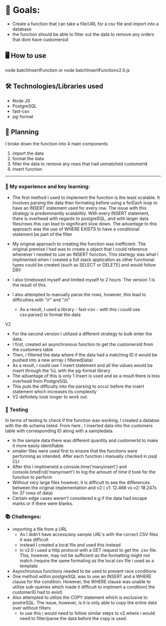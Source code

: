 # 📝 Goals:
- Create a function that can take a file/URL for a csv file and import into a database
- the function should be able to filter out the data to remove any orders that dont have customersid


## 🖥️ How to use
node batchInsertFunction
or
node batchInsertFunctionv2.0.js

## 🛠️ Technologies/Libraries used
- Node JS
- PostgreSQL
- fast-csv
- pg-format


## 📐 Planning
I broke down the function into 4 main components 
1. import the data 
2. format the data
3. filter the data to remove any rows that had unmatched customerId
4. insert function 
***

### 🚧 My experience and key learning:
- The first method I used to implement the function is the least scalable. It involves parsing the data then formating before using a forEach loop to have an INSERT statement used for every row. The issue with this strategy is predominantly scalabiltiy. With every INSERT statement, there is overhead with regards to postgreSQL, and with larger data files/rows this can lead to significant slow down. The advantage to this approach was the use of WHERE EXISTS to have a conditional statement be part of the filter

- My original approach to creating the function was inefficient. The original premise I had was to create a object that I could reference whenever I needed to use an INSERT function. This startegy was what I implmented when I created a full stack application as other functional types could be created (such as SELECT or DELETE) and would follow  DRY 

- I also timeboxed myself and limited myself to 2 hours. The version 1 is the result of this.
- I also attempted to manually parse the rows, however, this lead to difficulties with "/r" and "/n"
  - As a result, I used a library - fast-csv - with this i could use csv.parse() to format the data 

V2
- For the second version I utilized a different strategy to bulk enter the data. 
- I first, created an asynchronous function to get the customersId from the customers table
- Then, i filtered the data where if the data had a matching ID it would be pushed into a new arrray ( filteredData)
- As a result, i could use 1 insert statement and all the values would be insert through the %L with the pg-format library
- The advantage of this is only 1 Insert is used and as a result there is less overhead from PostgreSQL
- This puts the difficulty into the parsing to occur before the insert statement which increases its complexity
- V2 definitely took longer to work out.
  
### 🧪 Testing 
In terms of testing to check if the function was working, I created a databse with the db schema listed. From here , I inserted data into the customers table with corresponding ID along with a sampledata. 
- In the sample data there was different quantity and customerId to make it more easily identifiable
- smaller files were used first to ensure that the functions were performing as intended. After each function i manually checked in psql CLI
- After this I implmenetd a  console.time('manyinsert') and  console.timeEnd('manyinsert') to log the amount of time it took for the function to perform
- Without very large files however, it is difficult to see the differences between the original implementation and v2 ( v1: 12.468 vs v2: 18.247s for 37 rows of data)
- Certain edge cases weren't considered e.g if the data had escape marks or if there were blanks.



### 📚 Challenges:
- importing a file from a URL
  - As I didn't have access/any sample URL's with the correct CSV files it was difficult
  - instead I created a local file and used this instead
  - in v2.0 i used a http protocol with a GET request to get the .csv file. This, however, may not be sufficient as the formatting might not match /require the same formating as the local csv file i used as a template 
- Asynchronous functions needed to be used to prevent race conditions
- One method within postgreSQL was to use an INSERT and a WHERE clause for the condition. However, the WHERE clause was unable to utilize sub-queries which made it difficult to implment a condition( the customerID had to exist)
- Also attempted to utilize the COPY statement which is exclusive to postreSQL. The issue, however, is it is only able to copy the entire data over without filters
  - to use this i would need to follow similar steps to v2 where i would need to filter/parse the data before the copy is used.